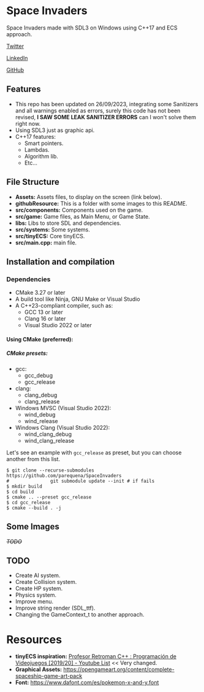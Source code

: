 # Space Invaders

Space Invaders made with SDL3 on Windows using C++17 and ECS approach.

[Twitter](https://twitter.com/conPdePABLO)

[LinkedIn](https://www.linkedin.com/in/parequena/)

[GitHub](https://github.com/parequena)

## Features
- This repo has been updated on 26/09/2023, integrating some Sanitizers and all warnings enabled as errors, surely this code has not been revised, **I SAW SOME LEAK SANITIZER ERRORS** can I won't solve them right now.
- Using SDL3 just as graphic api.
- C++17 features:
    - Smart pointers.   
    - Lambdas.
    -   Algorithm lib.
    -   Etc...

## File Structure

- **Assets:** Assets files, to display on the screen (link below).
- **githubResource:** This is a folder with some images to this README.
- **src/components:** Components used on the game.
- **src/game:** Game files, as Main Menu, or Game State.
- **libs:** Libs to store SDL and dependencies.
- **src/systems:** Some systems.
- **src/tinyECS:** Core tinyECS.
- **src/main.cpp:** main file.
 
## Installation and compilation
### Dependencies
* CMake 3.27 or later
* A build tool like Ninja, GNU Make or Visual Studio
* A C++23-compliant compiler, such as:
  * GCC 13 or later
  * Clang 16 or later
  * Visual Studio 2022 or later

#### Using CMake (preferred):
##### CMake presets:
* gcc:
    * gcc_debug
    * gcc_release
* clang:
    * clang_debug
    * clang_release
* Windows MVSC (Visual Studio 2022):
    * wind_debug
    * wind_release
* Windows Clang (Visual Studio 2022):
    * wind_clang_debug
    * wind_clang_release

Let's see an example with `gcc_release` as preset, but you can choose another from this list.
```
$ git clone --recurse-submodules https://github.com/parequena/SpaceInvaders
#               git submodule update --init # if fails
$ mkdir build
$ cd build
$ cmake .. --preset gcc_release
$ cd gcc_release
$ cmake --build . -j
```

## Some Images
~~*TODO*~~

## TODO
- Create AI system.
- Create Collision system.
- Create HP system.
- Physics system.
- Improve menu.
- Improve string render (SDL_ttf).
- Changing the GameContext_t to another approach.

# Resources
- **tinyECS inspiration:** [Profesor Retroman C++ : Programación de Videojuegos [2019/20] - Youtube List](https://www.youtube.com/playlist?list=PLmxqg54iaXrhTqZxylLPo0nov0OoyJqiS) << Very changed.
- **Graphical Assets:** https://opengameart.org/content/complete-spaceship-game-art-pack
- **Font:** https://www.dafont.com/es/pokemon-x-and-y.font
